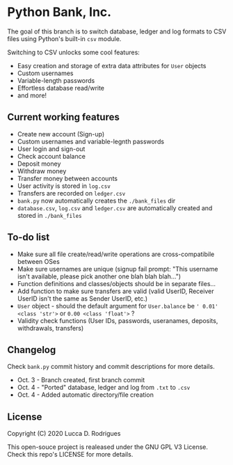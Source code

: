 # Python Bank, Inc.

The goal of this branch is to switch database, ledger and log formats to CSV files using Python's built-in `csv` module.

Switching to CSV unlocks some cool features:
* Easy creation and storage of extra data attributes for `User` objects
* Custom usernames
* Variable-length passwords
* Effortless database read/write
* and more!

## Current working features
* Create new account (Sign-up)
* Custom usernames and variable-legnth passwords 
* User login and sign-out
* Check account balance
* Deposit money
* Withdraw money
* Transfer money between accounts
* User activity is stored in `log.csv`
* Transfers are recorded on `ledger.csv`
* `bank.py` now automatically creates the `./bank_files` dir 
* `database.csv`, `log.csv` and `ledger.csv` are automatically created and stored in `./bank_files`
 
## To-do list

* Make sure all file create/read/write operations are cross-compatibile between OSes
* Make sure usernames are unique (signup fail prompt: "This username isn't available, please pick another one blah blah blah...")
* Function definitions and classes/objects should be in separate files...  
* Add function to make sure transfers are valid (valid UserID, Receiver UserID isn't the same as Sender UserID, etc.)
* `User` object - should the default argument for `User.balance` be `' 0.01' <class 'str'>` or `0.00 <class 'float'>` ?
* Validity check functions (User IDs, passwords, useranames, deposits, withdrawals, transfers)

## Changelog
Check `bank.py` commit history and commit descriptions for more details.
* Oct. 3 - Branch created, first branch commit
* Oct. 4 - "Ported" database, ledger and log from `.txt` to `.csv`
* Oct. 4 - Added automatic directory/file creation


## License

Copyright (C) 2020 Lucca D. Rodrigues

This open-souce project is realeased under the GNU GPL V3 License. Check this repo's LICENSE for more details.

